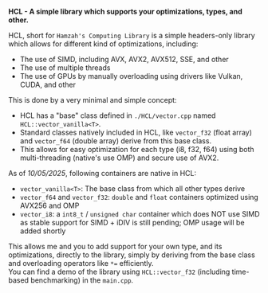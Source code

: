 **HCL - A simple library which supports your optimizations, types, and other.**

HCL, short for `Hamzah's Computing Library` is a simple headers-only library which allows for different kind of optimizations, including:

- The use of SIMD, including AVX, AVX2, AVX512, SSE, and other
- The use of multiple threads
- The use of GPUs by manually overloading using drivers like Vulkan, CUDA, and other

This is done by a very minimal and simple concept:  

- HCL has a "base" class defined in `./HCL/vector.cpp` named `HCL::vector_vanilla<T>`.
- Standard classes natively included in HCL, like `vector_f32` (float array) and `vector_f64` (double array) derive from this base class.
- This allows for easy optimization for each type (i8, f32, f64) using both multi-threading (native's use OMP) and secure use of AVX2.

As of _10/05/2025_, following containers are native in HCL:

- `vector_vanilla<T>`: The base class from which all other types derive
- `vector_f64` and `vector_f32`: `double` and `float` containers optimized using AVX256 and OMP
- `vector_i8`: a `int8_t` / `unsigned char` container which does NOT use SIMD as stable support for SIMD + iDIV is still pending; OMP usage will be added shortly 

This allows me and you to add support for your own type, and its optimizations, directly to the library, simply by deriving from the base class and overloading operators like `*=` efficiently.  
You can find a demo of the library using `HCL::vector_f32` (including time-based benchmarking) in the `main.cpp`.
